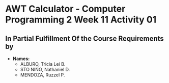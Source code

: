 # AWT Calculator - Computer Programming 2 Week 11 Activity 01

## In Partial Fulfillment Of the Course Requirements by
- **Names:**
  * ALBURO, Tricia Lei B.
  * STO NIÑO, Nathaniel D.
  * MENDOZA, Ruzzel P.
 



